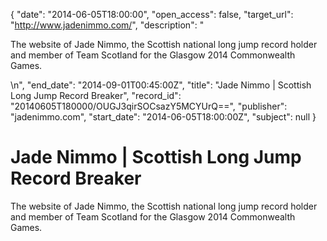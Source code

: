 {
  "date": "2014-06-05T18:00:00", 
  "open_access": false, 
  "target_url": "http://www.jadenimmo.com/", 
  "description": "<p>The website of Jade Nimmo, the Scottish national long jump record holder and member of Team Scotland for the Glasgow 2014 Commonwealth Games.</p>\n", 
  "end_date": "2014-09-01T00:45:00Z", 
  "title": "Jade Nimmo | Scottish Long Jump Record Breaker", 
  "record_id": "20140605T180000/OUGJ3qirSOCsazY5MCYUrQ==", 
  "publisher": "jadenimmo.com", 
  "start_date": "2014-06-05T18:00:00Z", 
  "subject": null
}

# Jade Nimmo | Scottish Long Jump Record Breaker

<p>The website of Jade Nimmo, the Scottish national long jump record holder and member of Team Scotland for the Glasgow 2014 Commonwealth Games.</p>
